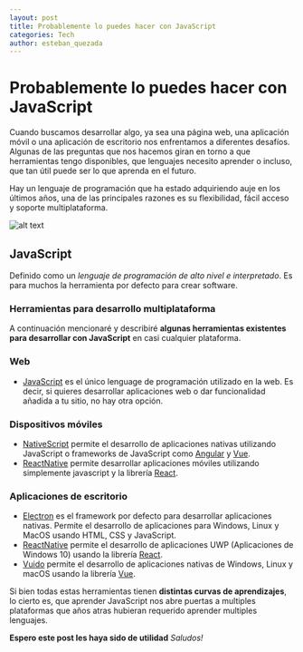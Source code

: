 ```yaml
---
layout: post
title: Probablemente lo puedes hacer con JavaScript
categories: Tech
author: esteban_quezada
---
```


# Probablemente lo puedes hacer con JavaScript
Cuando buscamos desarrollar algo, ya sea una página web, una aplicación móvil o una aplicación de escritorio nos enfrentamos a diferentes desafíos. Algunas de las preguntas que nos hacemos giran en torno a que herramientas tengo disponibles, que lenguajes necesito aprender o incluso, que tan útil puede ser lo que aprenda en el futuro.

Hay un lenguaje de programación que ha estado adquiriendo auje en los últimos años, una de las principales razones es su flexibilidad, fácil acceso y soporte multiplataforma.

![alt text](https://cdn-images-1.medium.com/max/1052/1*DN7ToydkJZEdVaJVK_Nhvw.png "JavaScript")

## JavaScript
Definido como un _lenguaje de programación de alto nivel e interpretado_. Es para muchos la herramienta por defecto para crear software.

### Herramientas para desarrollo multiplataforma
A continuación mencionaré y describiré __algunas herramientas existentes para desarrollar con JavaScript__ en casi cualquier plataforma.

### Web
* [JavaScript](https://www.javascript.com/) es el único lenguage de programación utilizado en la web. Es decir, si quieres desarrollar aplicaciones web o dar funcionalidad añadida a tu sitio, no hay otra opción.

### Dispositivos móviles
* [NativeScript](https://www.nativescript.org/) permite el desarrollo de aplicaciones nativas utilizando JavaScript o frameworks de JavaScript como [Angular](https://angular.io/) y [Vue](https://vuejs.org/).
* [ReactNative]() permite desarrollar aplicaciones móviles utilizando simplemente javascript y la librería [React](https://reactjs.org/).
 
### Aplicaciones de escritorio
* [Electron](https://electronjs.org/) es el framework por defecto para desarrollar aplicaciones nativas. Permite el desarrollo de aplicaciones para Windows, Linux y MacOS usando HTML, CSS y JavaScript.
* [ReactNative](https://facebook.github.io/react-native/) permite el desarrollo de aplicaciones UWP (Aplicaciones de Windows 10) usando la librería [React](https://reactjs.org/).
* [Vuido](https://vuido.mimec.org/introduction) permite el desarrollo de aplicaciones nativas de Windows, Linux y macOS usando la librería [Vue](https://vuejs.org/).

Si bien todas estas herramientas tienen __distintas curvas de aprendizajes__, lo cierto es, que aprender JavaScript nos abre puertas a multiples plataformas que años atras hubieran requerido aprender multiples lenguajes.

__Espero este post les haya sido de utilidad__ _Saludos!_